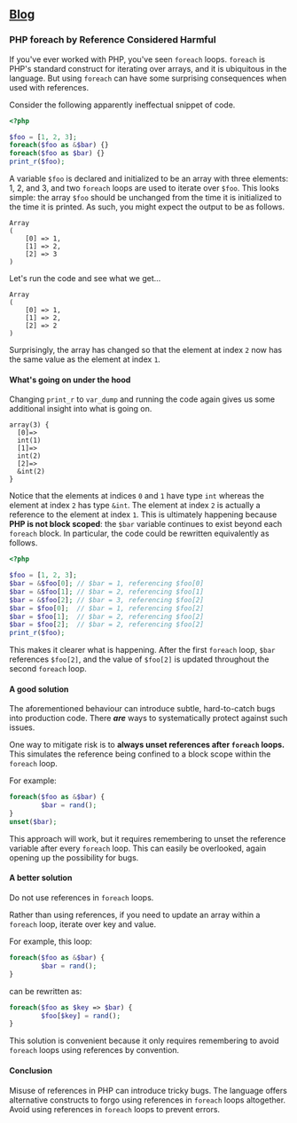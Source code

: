 ## [Blog](/blog)

### PHP foreach by Reference Considered Harmful

If you've ever worked with PHP, you've seen `foreach` loops.
`foreach` is PHP's standard construct for iterating over arrays, and it is ubiquitous in the language.
But using `foreach` can have some surprising consequences when used with references.

Consider the following apparently ineffectual snippet of code.

```php
<?php

$foo = [1, 2, 3];
foreach($foo as &$bar) {}
foreach($foo as $bar) {}
print_r($foo);
```

A variable `$foo` is declared and initialized to be an array with three elements: 1, 2, and 3, and two `foreach` loops are used to iterate over `$foo`.
This looks simple: the array `$foo` should be unchanged from the time it is initialized to the time it is printed.
As such, you might expect the output to be as follows.

```
Array
(
	[0] => 1,
	[1] => 2,
	[2] => 3
)
```

Let's run the code and see what we get...

```
Array
(
	[0] => 1,
	[1] => 2,
	[2] => 2
)
```

Surprisingly, the array has changed so that the element at index `2` now has the same value as the element at index `1`.

#### What's going on under the hood
Changing `print_r` to `var_dump` and running the code again gives us some additional insight into what is going on.

```
array(3) {
  [0]=>
  int(1)
  [1]=>
  int(2)
  [2]=>
  &int(2)
}
```

Notice that the elements at indices `0` and `1` have type `int` whereas the element at index `2` has type `&int`.
The element at index `2` is actually a reference to the element at index `1`.
This is ultimately happening because **PHP is not block scoped**: the `$bar` variable continues to exist beyond each `foreach` block.
In particular, the code could be rewritten equivalently as follows.

```php
<?php

$foo = [1, 2, 3];
$bar = &$foo[0]; // $bar = 1, referencing $foo[0]
$bar = &$foo[1]; // $bar = 2, referencing $foo[1]
$bar = &$foo[2]; // $bar = 3, referencing $foo[2]
$bar = $foo[0];  // $bar = 1, referencing $foo[2]
$bar = $foo[1];  // $bar = 2, referencing $foo[2]
$bar = $foo[2];  // $bar = 2, referencing $foo[2]
print_r($foo);
```

This makes it clearer what is happening. After the first `foreach` loop, `$bar` references `$foo[2]`, and the value of `$foo[2]` is updated throughout the second `foreach` loop.

#### A good solution

The aforementioned behaviour can introduce subtle, hard-to-catch bugs into production code.
There ***are*** ways to systematically protect against such issues.

One way to mitigate risk is to **always unset references after `foreach` loops.**
This simulates the reference being confined to a block scope within the `foreach` loop.

For example:

```php
foreach($foo as &$bar) {
	    $bar = rand();
}
unset($bar);
```

This approach will work, but it requires remembering to unset the reference variable after every `foreach` loop.
This can easily be overlooked, again opening up the possibility for bugs.

#### A better solution

Do not use references in `foreach` loops.

Rather than using references, if you need to update an array within a `foreach` loop, iterate over key and value.

For example, this loop:

```php
foreach($foo as &$bar) {
	    $bar = rand();
}
```

can be rewritten as:

```php
foreach($foo as $key => $bar) {
	    $foo[$key] = rand();
}
```

This solution is convenient because it only requires remembering to avoid `foreach` loops using references by convention.

#### Conclusion
Misuse of references in PHP can introduce tricky bugs.
The language offers alternative constructs to forgo using references in `foreach` loops altogether.
Avoid using references in `foreach` loops to prevent errors.
